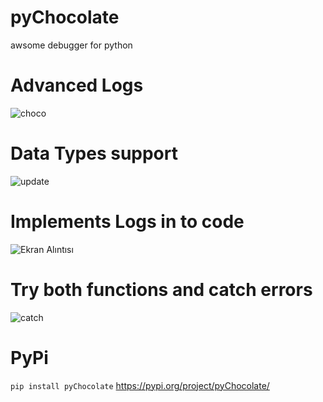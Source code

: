 # pyChocolate
awsome debugger for python


# Advanced Logs
![choco](https://user-images.githubusercontent.com/56826739/109969505-09f08c00-7d05-11eb-811f-9804de9083d6.gif)

# Data Types support
![update](https://user-images.githubusercontent.com/56826739/110157189-f7f01580-7df8-11eb-9e13-01c9143bdb6d.PNG)

# Implements Logs in to code
![Ekran Alıntısı](https://user-images.githubusercontent.com/56826739/109970855-99e30580-7d06-11eb-9b38-beec96787b1a.PNG)

# Try both functions and catch errors
![catch](https://user-images.githubusercontent.com/56826739/109972573-8769cb80-7d08-11eb-88f6-bc9febe1d063.gif)


# PyPi
``` pip install pyChocolate ```
https://pypi.org/project/pyChocolate/


